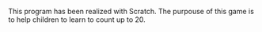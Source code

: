 This program has been realized with Scratch.
The purpouse of this game is to help children 
to learn to count up to 20.
